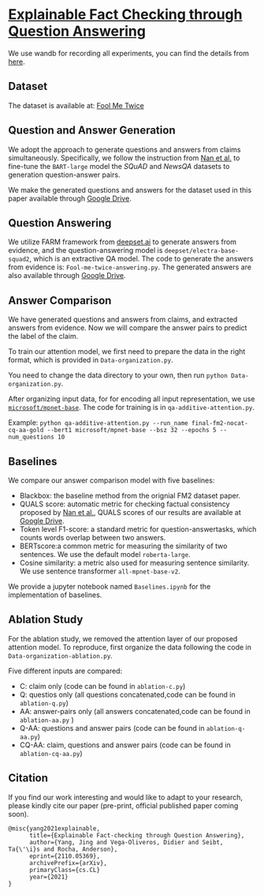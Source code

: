 # [Explainable Fact Checking through Question Answering](https://arxiv.org/abs/2110.05369)

We use wandb for recording all experiments, you can find the details from [here](https://wandb.ai/fakejing/icassp2022).
## Dataset
The dataset is available at: [Fool Me Twice](https://github.com/google-research/fool-me-twice)

## Question and Answer Generation
We adopt the approach to generate questions and answers from claims simultaneously. Specifically, we follow the instruction from [Nan et al.](https://github.com/amazon-research/fact-check-summarization) to fine-tune the `BART-large` model the *SQuAD* and *NewsQA* datasets to generation question-answer pairs. 

We make the generated questions and answers for the dataset used in this paper available through [Google Drive](https://drive.google.com/file/d/14SB_pyzwBAM7x4dIHYmFvV5ftUP4oKsQ/view?usp=sharing).

## Question Answering 
We utilize FARM framework from [deepset.ai](https://github.com/deepset-ai/FARM) to generate answers from evidence, and the question-answering model is `deepset/electra-base-squad2`, which is an extractive QA model. The code to generate the answers from evidence is: `Fool-me-twice-answering.py`. The generated answers are also available through [Google Drive](https://drive.google.com/file/d/14wSjRvnqlsq9PIFzoUK-kHJ3TnAKpg0-/view?usp=sharing).

## Answer Comparison
We have generated questions and answers from claims, and extracted answers from evidence. Now we will compare the answer pairs to predict the label of the claim. 

To train our attention model, we first need to prepare the data in the right format, which is provided in `Data-organization.py`.

You need to change the data directory to your own, then run `python Data-organization.py`.

After organizing input data, for for encoding all input representation, we use [`microsoft/mpnet-base`](microsoft/mpnet-base). The code for training is in `qa-additive-attention.py`.

Example: `python qa-additive-attention.py --run_name final-fm2-nocat-cq-aa-gold --bert1 microsoft/mpnet-base --bsz 32 --epochs 5 --num_questions 10`

## Baselines
We compare our answer comparison model with five baselines:
- Blackbox: the baseline method from the orignial FM2 dataset paper.
- QUALS score: automatic metric for checking factual consistency proposed by [Nan et al.](https://arxiv.org/abs/2105.04623), QUALS scores of our results are available at [Google Drive](https://drive.google.com/file/d/1GiCOJCnfcFHANMlHu5INkI-JoxGo7cBN/view?usp=sharing).
- Token level F1-score: a standard metric for question-answertasks, which counts words overlap between two answers.
- BERTscore:a common metric for measuring the similarity of two sentences. We use the default model `roberta-large`.
- Cosine similarity: a metric also used for measuring sentence similarity. We use sentence transformer `all-mpnet-base-v2`.

We provide a jupyter notebook named `Baselines.ipynb` for the implementation of baselines.

## Ablation Study
For the ablation study, we removed the attention layer of our proposed attention model. To reproduce, first organize the data following the code in `Data-organization-ablation.py`.

Five different inputs are compared:
- C: claim only (code can be found in `ablation-c.py`)
- Q: questios only (all questions concatenated,code can be found in `ablation-q.py`)
- AA: answer-pairs only (all answers concatenated,code can be found in `ablation-aa.py` )
- Q-AA: questions and answer pairs (code can be found in `ablation-q-aa.py`)
- CQ-AA: claim, questions and answer pairs (code can be found in `ablation-cq-aa.py`)

## Citation
If you find our work interesting and would like to adapt to your research, please kindly cite our paper (pre-print, official published paper coming soon).
```
@misc{yang2021explainable,
      title={Explainable Fact-checking through Question Answering}, 
      author={Yang, Jing and Vega-Oliveros, Didier and Seibt, Ta{\'\i}s and Rocha, Anderson},
      eprint={2110.05369},
      archivePrefix={arXiv},
      primaryClass={cs.CL}
      year={2021}
}
```
